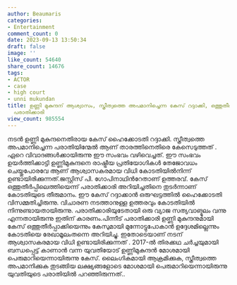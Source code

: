 ```yaml
---
author: Beaumaris
categories:
- Entertainment
comment_count: 0
date: 2023-09-13 13:50:34
draft: false
image: ''
like_count: 54640
share_count: 14676
tags:
- ACTOR
- case
- high court
- unni mukundan
title: ഉണ്ണി മുകുന്ദന് ആശ്വാസം, സ്ത്രീത്വത്തെ അപമാനിച്ചെന്ന കേസ് റദ്ദാക്കി, ഒത്തുതീർപ്പിലെത്തിയെന്ന്
  പരാതിക്കാരി
view_count: 985554
---
```


നടൻ ഉണ്ണി മുകുന്ദനെതിരായ കേസ് ഹൈക്കോടതി റദ്ദാക്കി. സ്ത്രീത്വത്തെ അപമാനിച്ചെന്ന പരാതിയിന്മേൽ ആണ് താരത്തിനെതിരെ കേസെടുത്തത് . ഏറെ വിവാദങ്ങൾക്കായിരുന്നു ഈ സംഭവം വഴിവെച്ചത്. ഈ സംഭവം ഉയർത്തിക്കാട്ടി ഉണ്ണിമുകുന്ദനെ രാഷ്ട്രീയ പ്രതിയോഗികൾ തേജോവധം ചെയ്തുപോരവേ ആണ് ആശ്വാസകരമായ വിധി കോടതിയിൽനിന്ന് ഉണ്ടായിരിക്കുന്നത്.ജസ്റ്റിസ് പി. ഗോപിനാഥിൻറേതാണ് ഉത്തരവ്. കേസ് ഒത്തുതീർപ്പിലെത്തിയെന്ന് പരാതിക്കാരി അറിയിച്ചതിനെ തുടർന്നാണ് കോടതിയുടെ തീരുമാനം. ഈ കേസ് റദ്ദാക്കാൻ ഒരുഘട്ടത്തിൽ ഹൈക്കോടതി വിസമ്മതിച്ചിരുന്നു. വിചാരണ നടത്താനുള്ള ഉത്തരവും കോടതിയിൽ നിന്നുണ്ടായതായിരുന്നു. പരാതിക്കാരിയുടേതായി ഒരു വ്യാജ സത്യവാങ്മൂലം വന്നു എന്നതായിരുന്നു ഇതിന് കാരണം.പിന്നീട് പരാതിക്കാരി ഉണ്ണി മുകുന്ദനുമായി കേസ് ഒത്തുതീർപ്പാക്കിയെന്നും കേസുമായി മുന്നോട്ടുപോകാൻ ഉദ്ദേശമില്ലെന്നും കോടതിയെ രേഖാമൂലംതന്നെ അറിയിച്ചു. ഇതോടെയാണ് നടന് ആശ്വാസകരമായ വിധി ഉണ്ടായിരിക്കുന്നത് . 2017-ൽ തിരക്കഥ ചർച്ചയുമായി ബന്ധപ്പെട്ട് കാണാൻ വന്ന യുവതിയോട് ഉണ്ണിമുകുന്ദൻ മോശമായി പെരുമാറിയെന്നായിരുന്നു കേസ്. ലൈംഗികമായി ആക്രമിക്കുക, സ്ത്രീത്വത്തെ അപമാനിക്കുക തുടങ്ങിയ ലക്ഷ്യങ്ങളോടെ മോശമായി പെരുമാറിയെന്നായിരുന്നു യുവതിയുടെ പരാതിയിൽ പറഞ്ഞിരുന്നത്..